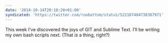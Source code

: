```yaml
---
date: '2014-10-14T20:10:20+01:00'
syndicated: 'https://twitter.com/roobottom/status/522107404738387971'
---
```

This week I’ve discovered the joys of GIT and Sublime Text. I’ll be writing my own bash scripts next. (That *is* a thing, right?)
